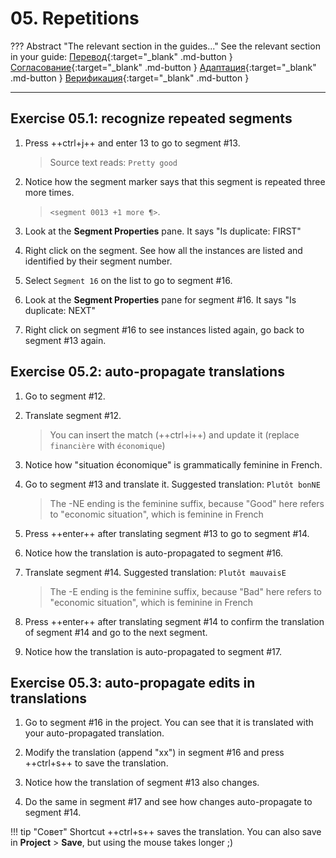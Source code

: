 # 05. Repetitions

<!-- prettier-ignore -->
??? Abstract "The relevant section in the guides..."
    See the relevant section in your guide:
    [Перевод](../translation/repetitions.md){:target="_blank" .md-button }
    [Согласование](../reconciliation/repetitions.md){:target="_blank" .md-button }
    [Адаптация](../adaptation/repetitions.md){:target="_blank" .md-button }
    [Верификация](../verification/repetitions.md){:target="_blank" .md-button }

---

## Exercise 05.1: recognize repeated segments

<!-- @todo !!! note inline end "←TODO"
    @quiz: how many reps in total?  -->

1. Press ++ctrl+j++ and enter 13 to go to segment #13.

   > Source text reads: `Pretty good`

2. Notice how the segment marker says that this segment is repeated three more times.

   > `<segment 0013 +1 more ¶>`.

3. Look at the **Segment Properties** pane. It says "Is duplicate: FIRST"
4. Right click on the segment. See how all the instances are listed and identified by their segment number.
5. Select `Segment 16` on the list to go to segment #16.
6. Look at the **Segment Properties** pane for segment #16. It says "Is duplicate: NEXT"
7. Right click on segment #16 to see instances listed again, go back to segment #13 again.

## Exercise 05.2: auto-propagate translations

1. Go to segment #12.
2. Translate segment #12. <!-- put this translation in auto @todo -->

   > You can insert the match (++ctrl+i++) and update it (replace `financière` with `économique`)

3. Notice how "situation économique" is grammatically feminine in French.
4. Go to segment #13 and translate it. Suggested translation: `Plutôt bonNE`

   > The -NE ending is the feminine suffix, because "Good" here refers to "economic situation", which is feminine in French

5. Press ++enter++ after translating segment #13 to go to segment #14.
6. Notice how the translation is auto-propagated to segment #16.
7. Translate segment #14. Suggested translation: `Plutôt mauvaisE`

   > The -E ending is the feminine suffix, because "Bad" here refers to "economic situation", which is feminine in French

8. Press ++enter++ after translating segment #14 to confirm the translation of segment #14 and go to the next segment.
9. Notice how the translation is auto-propagated to segment #17.

## Exercise 05.3: auto-propagate edits in translations

1. Go to segment #16 in the project. You can see that it is translated with your auto-propagated translation.

2. Modify the translation (append "xx") in segment #16 and press ++ctrl+s++ to save the translation.
3. Notice how the translation of segment #13 also changes.
4. Do the same in segment #17 and see how changes auto-propagate to segment #14.

<!-- add link in the guide to the shortcuts page when we mention a shortcut -->

<!-- prettier-ignore -->
!!! tip "Совет"
    Shortcut ++ctrl+s++ saves the translation. You can also save in **Project** > **Save**, but using the mouse takes longer ;)

<!-- add this tip to the guides -->
